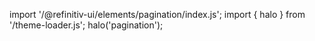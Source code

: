 <!--
type: template
name: pagination
-->

import '/@refinitiv-ui/elements/pagination/index.js';
import { halo } from '/theme-loader.js';
halo('pagination');
